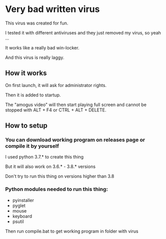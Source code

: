 # Very bad written virus

This virus was created for fun.

I tested it with different antiviruses and they just removed my virus, so yeah ...

It works like a really bad win-locker.

And this virus is really laggy.

## How it works

On first launch, it will ask for administrator rights.

Then it is added to startup.

The "amogus video" will then start playing full screen and cannot be stopped with ALT + F4 or CTRL + ALT + DELETE.

## How to setup

### You can download working program on releases page or compile it by yourself

I used python 3.7.* to create this thing

But it will also work on 3.6.* - 3.8.* versions

Don't try to run this thing on versions higher than 3.8

### Python modules needed to run this thing:
- pyinstaller
- pyglet
- mouse
- keyboard
- psutil

Then run compile.bat to get working program in folder with virus
